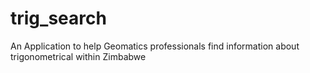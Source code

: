 # trig_search
An Application to help Geomatics professionals find information about trigonometrical within Zimbabwe
